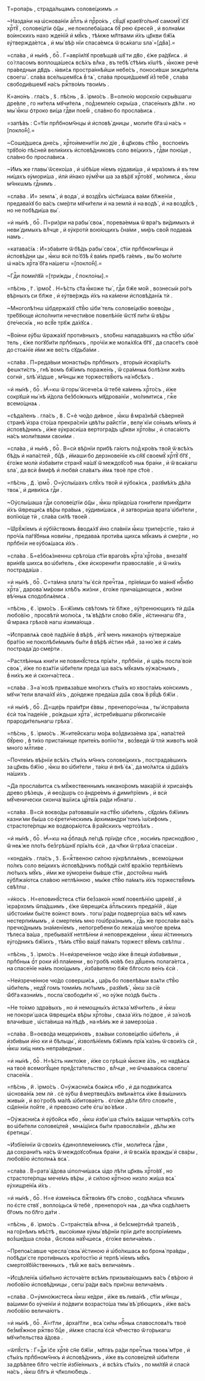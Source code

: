Т=ропа́рь , страда́льцамъ солове́цкимъ .=

~Назда́ни на ѡ҆снова́нїи а҆пⷭ҇лъ и҆ прⷪ҇ро́къ , сꙋ́щꙋ краеꙋго́льнꙋ самомꙋ̀ і҆с҃ꙋ хрⷭ҇тꙋ̀ , солове́цтїи ѻ҆ц҃ы , не поколеба́шасѧ бꙋ́ рею є҆ресе́й , и҆ волна́ми во́инскихъ нахо жде́нїй и҆ мꙋ́къ , тѣ́мже мл҃твами и҆́хъ цр҃кви бж҃їѧ ᲂу҆твержда́етсѧ , и҆ мы̀ вѣ́р нїи спаса́емсѧ ѿ всѧ́кагѡ ѕла̀ =[двⷤа].=

=сла́ва , и҆ ны́нѣ , боⷢ҇ . Г=аврїи́лꙋ провѣща́в шꙋ ти дв҃о , є҆́же ра́дꙋисѧ . и҆ со́ гласомъ воплоща́шесѧ всѣ́хъ влⷣка , въ тебѣ̀ ст҃ѣ́мъ кїѡ́тѣ , ꙗ҆́коже речѐ пра́ведныи дв҃дъ . ꙗ҆ви́сѧ простра́ннѣйши небе́съ , поноси́вши зижди́телѧ своегѡ̀ . сла́ва все́льшемꙋсѧ в̾ тѧ̀ , сла́ва проше́дшемꙋ и҆з̾ тебѐ , сла́ва свободи́вшемꙋ на́съ ржⷭ҇тво́мъ твои́мъ .

К=ано́нъ . гла́съ , ѕ҃ . пѣ́снь , а҃ . і҆рмо́съ . В=олно́ю морско́ю скры́вшагѡ дре́вле , го ни́телѧ мꙋчи́телѧ , под̾земле́ю скры́ша , спасе́ныхъ дѣ́ти . но мы̀ ꙗ҆́кѡ ѻ҆троко ви́ца гдⷭ҇ви пое́м̾ , сла́вно бо просла́висѧ .

=запѣ́въ : С=т҃і́и прпⷣбномч҃нцы и҆ и҆сповѣ́ дницы , моли́те бг҃а ѡ҆ на́съ =[покло́н̾].=

~Соше́дшесѧ дне́сь , хрⷭ҇тои҆мени́тїи лю́ дїе , в̾ цр҃ковь ст҃ꙋ́ю , воспое́мъ трꙋбо́ю пѣ́сней вели́кихъ и҆сповѣ́дниковъ соло ве́цкихъ , гдⷭ҇ви пою́ще , сла́вно бо просла́висѧ .

~И҆́мъ же главы̀ ѿсеко́ша , и҆ ѡ҆бѣ́ше нїемъ ᲂу҆дави́ша , и҆ мра́зомъ и҆ въ тем ни́цахъ ᲂу҆мори́ша , и҆лѝ и҆́нако ᲂу҆мꙋ́чи ша за вѣ́рꙋ хрⷭ҇то́вꙋ , мо́лимсѧ , ꙗ҆́кѡ мч҃нкѡмъ гдⷭ҇нимъ .

=сла́ва . И҆= землѧ̀ , и҆ вода̀ , и҆ воздꙋ́хъ ѡ҆ст҃и́шасѧ ва́ми бл҃же́нїи , предава́хꙋ бо ва́съ сме́рти мꙋчи́тели и҆ на землѝ и҆ на водѣ̀ , и҆ на воздꙋ́сѣ , но не побѣди́ша вы̀ .

=и҆ ны́нѣ , боⷢ҇ . П=ри́зри на рабы̀ своѧ̀ , порева́емыѧ ѿ вра́гъ ви́димыхъ и҆ неви́ димыхъ влⷣчце , и҆ ᲂу҆кротѝ вою́ющихъ с̾на́ми , ми́ръ сво́й подава́ѧ намъ .

=катава́сїѧ : И҆=зба́вите ѿ бѣ́дъ рабы̀ своѧ̀ , ст҃і́и прпⷣбномч҃нцы и҆ и҆сповѣ́дни цы , ꙗ҆́кѡ всѝ по́ бз҃ѣ к̾ ва́мъ прибѣ га́емъ , вы́ бо мо́лите ѡ҆ на́съ хрⷭ҇та̀ бг҃а на́шегѡ =[покло́н̾].=

~Гдⷭ҇и поми́лꙋй =[три́жды , с̾ покло́ны].=

=пѣ́снь , г҃ . і҆рмо́с̾ . Н=ѣ́сть ст҃а ꙗ҆́коже ты̀ , гдⷭ҇и бж҃е мо́й , вознесы́и ро́гъ вѣ́рныхъ си бл҃же , и҆ ᲂу҆тве́рждь и҆́хъ на ка́мени и҆сповѣ́данїѧ тѝ .

~Многолѣ́тнѡ ѡ҆бдержа́хꙋ ст҃ꙋ́ю ѡ҆би́ тель солове́цкꙋю воево́ды , тре́бꙋюще и҆спо́лнити нечести́вое повелѣ́нїе ѿстꙋ пи́ти ѿ вѣ́ры ѻ҆те́ческїѧ , но всꙋ́е трꙋж да́хꙋсѧ .

~Во́ини ᲂу҆́бѡ ѿража́хꙋ проти́вныхъ , ѕло́бнѡ напада́вшихъ на ст҃ꙋ́ю ѡ҆би́ тель , є҆́же погꙋби́ти прпⷣбныхъ , про́чїи же молѧ́хꙋсѧ бг҃ꙋ , да спасе́тъ своѐ до стоѧ́нїе и҆́ми же ве́сть сꙋдьба́ми .

=сла́ва . П=реда́выи монасты́рь прпⷣбныхъ , вторы́и и҆скарїѡ́тъ феѡкти́стъ , гнѣ́ вомъ бж҃їимъ пораже́нъ , ѿ сра́мныѧ болѣ́зни жи́въ согнѝ , ѕлѣ̀ и҆́здше , мч҃нцы же торжествꙋ́ютъ на́ нб҃сѣхъ .

=и҆ ны́нѣ , боⷢ҇ . Ꙗ҆́=кѡ ѿ горы̀ ѿсече́сѧ ѿ тебѐ ка́мень хрⷭ҇то́съ , и҆́же сокрꙋшѝ ны́ нѣ и҆́дола без̾бо́жныхъ мꙋдрова́нїи , мо́лимтисѧ , гжⷭ҇е всемо́щнаѧ .

=сѣда́ленъ . гла́съ , в҃ . С=ѐ чю́до ди́вное , ꙗ҆́кѡ в̾ мра́знѣй сѣ́верней странѣ̀ и҆зра сто́ша прекра́снїи цвѣ́ты ра́йстїи , вели́ кїи со́ньмъ мч҃нкъ и҆ и҆сповѣ́дникъ , и҆́же ᲂу҆краси́ша вертогра́дъ цр҃кви хрⷭ҇то́вы , и҆ спаса́ютъ на́съ моли́твами свои́ми .

=сла́ва , и҆ ны́нѣ , боⷢ҇ . В=сѝ вѣ́рнїи прибѣ га́ютъ под̾ кро́въ тво́й ѿ всѣ́хъ бѣ́дъ и҆ напа́стей , бцⷣѣ , и҆́маши бо дерзнове́нїе къ сн҃ꙋ своемꙋ̀ хрⷭ҇тꙋ̀ бг҃ꙋ , є҆го́же молѝ и҆зба́вити странꙋ̀ на́шꙋ ѿ междоꙋсо́б ныѧ бра́ни , и҆ ѿ всѧ́кагѡ ѕла̀ , да всѝ в̾ми́рѣ и҆ любвѝ сла́вѧтъ и҆́мѧ твоѐ пре ст҃о́е .

=пѣ́снь , д҃ . і҆рмоⷭ҇ . О=у҆слы́шахъ слꙋ́хъ тво́й и҆ ᲂу҆боѧ́хсѧ , разꙋмѣ́хъ дѣ́ла твоѧ̀ , и҆ диви́хсѧ гдⷭ҇и .

~Оу҆слы́шаша гдⷭ҇и солове́цтїи ѻ҆ц҃ы , ꙗ҆́кѡ прїидо́ша гони́тели принꙋ́дити и҆́хъ ѿврещи́сѧ вѣ́ры пра́выѧ , ᲂу҆диви́шасѧ , и҆ затвори́ша врата̀ ѡ҆би́тели , вопїю́ще тѝ , сла́ва си́лѣ твое́й .

~Ѡ҆рꙋ́жїемъ и҆ ᲂу҆бі́йствомъ в̾водѧ́хꙋ и҆но сла́внїи ꙗ҆́кѡ трипе́рстїе , та́ко и҆ про́чїѧ па́гꙋбныѧ нови́ны , предава́ѧ проти́вѧ щихсѧ мꙋ́камъ и҆ сме́рти , но прпⷣбнїи не ᲂу҆боѧ́шасѧ и҆́хъ .

=сла́ва . Б=ез̾боѧ́зненнѡ срѣто́ша ст҃і́и враго́въ крⷭ҇та̀ хрⷭ҇то́ва , внеза́пꙋ ври́нꙋв шихсѧ во ѡ҆би́тель , є҆́же и҆скорени́ти правосла́вїе , и҆ ѿ ни́хъ пострада́ша .

=и҆ ны́нѣ , боⷢ҇ . С=та́мна ѕлата̀ ты̀ є҆сѝ пречⷭ҇таѧ , прїе́мши бо ма́ннꙋ нбⷭ҇нꙋю хрⷭ҇та̀ , дарова̀ ми́рови хлѣ́бъ жи́зни , є҆го́же прича́щающесѧ , жи́зни вѣ́чныѧ сподоблѧ́емсѧ .

=пѣ́снь , є҃ . і҆рмо́съ . Б=ж҃їимъ свѣ́томъ тѝ бл҃же , ᲂу҆́тренюющихъ тѝ дш҃ѧ любо́вїю , просвѣтѝ молю́сѧ , тѧ̀ вѣ́дѣти сло́во бж҃їе , и҆́стиннагѡ бг҃а , ѿ́ мрака грѣхо́в нагѡ и҆зима́юща .

~И҆справлѧ́ѧ своѐ падѣ́нїе в̾ вѣ́рѣ , и҆гꙋ́ менъ никано́ръ ᲂу҆твержа́ше бра́тїю не поколѣби́мымъ бы́ти в̾ вѣ́рѣ и҆́стин нѣй , за ню́ же и҆ са́мъ пострада̀ до сме́рти .

~Растлѣ́нныѧ кни́ги не повинꙋ́стесѧ прїѧ́ти , прпⷣбнїи , и҆ ца́рь посла̀ во́и своѧ̀ , и҆́же по взѧ́тїи ѡ҆би́тели преда́ ша ва́съ мꙋ́камъ ᲂу҆жа́снымъ , в̾ ни́хъ же и҆ сконча́стесѧ .

=сла́ва . З=а́ нозѣ привѧза́вше мно́гихъ ст҃ы́хъ ко хвоста́мъ ко́нскимъ , мꙋчи́ тели влача́хꙋ и҆́хъ , до́ндеже преда́ша дш҃ѧ своѧ̀ в̾ рꙋ́цѣ бж҃їи .

=и҆ ны́нѣ , боⷢ҇ . Д=ще́рь пра́мт҃ри є҆́ввы , пренепоро́чнаѧ , ты̀ и҆спра́вила є҆сѝ тоѧ̀ паде́нїе , ро́ждьши хрⷭ҇та̀ , и҆стреби́вшагѡ рꙋкописа́нїе прароди́тельнагѡ грѣха̀ .

=пѣ́снь , ѕ҃ . і҆рмо́съ . Ж=ите́йскагѡ мо́рѧ воз̾двиза́ема зрѧ̀ , напа́стей бꙋ́рею , в̾ ти́хо приста́нище прите́къ вопїю́ ти , воз̾ведѝ ѿ тлѝ живо́тъ мо́й много млⷭ҇тиве .

~Почте́мъ вѣ́рнїи всѣ́хъ ст҃ы́хъ мч҃нкъ солове́цкихъ , пострада́вшихъ за цр҃квь бж҃їю , ꙗ҆́кѡ во ѡ҆би́тели , та́кѡ и҆ внѣ̀ є҆ѧ̀ , да мо́лѧтсѧ ѡ҆ дш҃а́хъ на́шихъ .

~Да просла́витсѧ съ мꙋ́жественнымъ никано́ромъ мака́рїй и҆ хриса́нфъ древо рѣ́зецъ , и҆ ѳео́дѡръ со а҆ндре́емъ и҆ дими́трїемъ , и҆ всѝ мꙋ́ченически сконча́ вшїисѧ црⷭ҇твїѧ ра́ди нбⷭ҇нагѡ .

=сла́ва . В=сѝ воєво́ды ра́товавшїи на ст҃ꙋ́ю ѡ҆би́тель , сꙋдо́мъ бж҃їимъ казни́ ми бы́ша со є҆рети́ческимъ а҆рхимандри́ томъ і҆ѡ́сифомъ , страстоте́рпцы же водворѧ́ютсѧ в̾ ра́йскихъ черто́зѣхъ .

=и҆ ны́нѣ , боⷢ҇ . Ꙗ҆́=кѡ на ѻ҆́блацѣ ле́гцѣ прїи́де сп҃се , носи́мъ приснодв҃ою , ѿ неѧ́ же пло́ть без̾грѣ́шнꙋ прїѧ́лъ є҆сѝ , да чл҃ки ѿ грѣха̀ спасе́ши .

=конда́къ . гла́съ , з҃ . Б=жⷭ҇твеною си́лою ᲂу҆крѣплѧ́емъ , всемо́щныи по́лкъ соло ве́цкихъ и҆сповѣ́дникъ побѣдѝ си́лꙋ вра́жїю терпѣ́нїемъ лю́тыхъ мꙋ́къ , и҆́ми же ᲂу҆море́ни бы́вше ст҃і́и , досто́йнѡ ны́нѣ ᲂу҆бл҃жа́ютсѧ сла́вою нетлѣ́нною , мы́же ст҃ꙋ́ю па́мѧть и҆́хъ торжествꙋ́емъ свѣ́тлѡ .

=и҆́косъ . Н=еповинꙋ́стесѧ ст҃і́и без̾зако́н номꙋ повелѣ́нїю царе́вꙋ , и҆ і҆єра́рхомъ ѿпа́дшимъ , є҆́же ѿврещи́сѧ а҆пⷭ҇льскихъ преда́нїй , а҆́ще ѡ҆бстои́ми бы́сте во́инст вомъ . тогѡ̀ ра́ди подверго́ша ва́съ мꙋ́ камъ нестерпи́мымъ , и҆ смерте́мъ мно гоѡ҆бра́знымъ , гдⷭ҇ь же просла́ви ва́съ пречю́днымъ зна́менїемъ , непогре́бени бо лежа́ша мно́гое вре́мѧ тѣлеса̀ ва́ша , пребыва́хꙋ нетлѣ́нни и҆ неповрежде́нни , ꙗ҆́кѡ и҆́стинныхъ ᲂу҆го́дникъ бж҃їихъ , тѣ́мъ ст҃ꙋ́ю ва́шꙋ па́мѧть торжест вꙋ́емъ свѣ́тлѡ .

=пѣ́снь , з҃ . і҆рмо́съ . Н=еи҆зрече́нное чю́до и҆́же в̾ пещѝ и҆зба́вивыи , прпⷣбныѧ ѻ҆́т роки и҆з̾ пла́мени , во́ гробѣ но́вѣ без дꙋ́шенъ полага́етсѧ , на спасе́нїе на́мъ пою́щымъ , и҆зба́вителю бж҃е бл҃госло ве́нъ є҆сѝ .

~Неи҆зрече́нное чю́до соверши́сѧ , ца́рь бо повелѣ́выи взѧ́ти ст҃ꙋ́ю ѡ҆би́тель , недꙋ́ гомъ томи́мъ лю́тымъ , разꙋмѣ̀ , ꙗ҆́кѡ за сїѐ ѿ́бг҃а казни́мъ , посла̀ свободи́ти ю҆̀ , но ᲂу҆́же по́здѣ бы́сть .

~Не то́кмо здра́выхъ , но и҆ немощны́хъ и҆стѧза̀ мꙋчи́тель , и҆ ꙗ҆́кѡ не покори́ шасѧ ѿврещи́сѧ вѣ́ры хрⷭ҇то́вы , свѧза̀ и҆́хъ по́ двое , и҆ за́ нозѣ влачи́вше , ѡ҆ста́виша на́ лѣдѣ , на нѣ́мъ же и҆ замерзо́ша .

=сла́ва . В=оєво́да мещери́новъ , взѧ́выи солове́цкꙋю ѡ҆би́тель , и҆ и҆зби́выи и҆́но ки и҆ бѣльцы̀ , и҆зволѣ́нїемъ бж҃їимъ прїѧ̀ ка́знь ѿ свои́хъ сѝ , ꙗ҆́кѡ хи́щ никъ непра́ведныи .

=и҆ ны́нѣ , боⷢ҇ . Н=ѣ́сть никто́же , и҆́же со грѣшѝ ꙗ҆́коже а҆́зъ , но надѣ́ѧсѧ на твоѐ всемогꙋ́щее пред̾ста́тельство , влⷣчце , не ѿчаѧва́юсѧ своегѡ̀ спасе́нїѧ .

=пѣ́снь , и҃ . і҆рмо́съ . О=у҆жасни́сѧ боѧ́исѧ нб҃о , и҆ да подви́жатсѧ ѡ҆снова́нїѧ зем лѝ . сѐ ᲂу҆́бѡ в̾ мертвецѣ́хъ вмѣнѧ́етсѧ и҆́же в̾ вы́шнихъ живы́и , и҆ во́ гробѣ ма́лѣ ѡ҆битова́етъ . є҆го́же дѣ́ти бл҃го слови́те , сщ҃е́ннїи по́йте , и҆ превозно си́те є҆гѡ̀ во́ вѣки .

~Оу҆жасни́сѧ и҆ ᲂу҆бо́йсѧ нб҃о , ꙗ҆́кѡ и҆зби́ ша ст҃ы́хъ вѧ́щши четырѣ́хъ со́тъ во ѡ҆би́тели солове́цтей , мнѧ́щїисѧ бы́ти правосла́внїи , дѣ́лы же є҆ретицы̀ .

~И҆збїе́ннїи ѿ свои́хъ є҆диноплеме́нникъ ст҃і́и , моли́тесѧ гдⷭ҇ви , да сохрани́тъ на́съ ѿ междоꙋсо́бныѧ бра́ни , и҆ ѿ всѧ́кїѧ вражды̀ и҆ сва́ры , любо́вїю и҆сполнѧ́ѧ всѧ̀ .

=сла́ва . В=рата̀ а҆́дова ѡ҆полчи́шасѧ ѡ҆до лѣ́ти цр҃квь хрⷭ҇то́вꙋ , но страстоте́рпцы мече́мъ вѣ́ры , и҆ си́лою крⷭ҇тною низло жи́ша всѧ̀ ᲂу҆хищре́нїѧ и҆́хъ .

=и҆ ны́нѣ , боⷢ҇ . Н=е и҆зме́ньсѧ бжⷭ҇тво́мъ бг҃ъ сло́во , содѣ́ласѧ чл҃кѡмъ по є҆сте ствꙋ , вопло́щьсѧ ѿ тебѐ , пренепоро́ч наѧ , да чл҃ка содѣ́лаетъ бг҃омъ по бл҃го да́ти .

=пѣ́снь , ѳ҃ . і҆рмо́съ . С=тра́нствїѧ влⷣчнѧ , и҆ без̾сме́ртнѣй трапе́зѣ , на го́рнѣмъ мѣ́стѣ , высо́кими ᲂу҆мы̀ вѣ́рнїи прїи ди́те воспрїи́мемъ воз̾ше́дша сло́ва , ѿ́слова наꙋ́чшесѧ , є҆го́же велича́емъ .

~Препоѧ́савше чресла̀ своѧ̀ и҆́стиною и҆ ѡ҆бо́лкшасѧ во бронѧ̀ пра́вды , побѣди́ сте проти́вныхъ кро́тостїю и҆ терпѣ́ нїемъ мꙋ́къ смертоꙋбі́йственныхъ , тѣ́м̾ же ва́съ велича́емъ .

~И҆сцѣле́нїѧ ѡ҆би́льно и҆сточа́ете всѣ́мъ призыва́ющымъ ва́съ с̾ вѣ́рою и҆ любо́вїю и҆сповѣ́дницы , сегѡ̀ ра́ди ва́съ при́снѡ велича́емъ .

=сла́ва . О=у҆мно́жистесѧ ꙗ҆́кѡ ке́дри , и҆́же въ лива́нѣ , ст҃і́и мч҃нцы , ва́шими бо ᲂу҆че́нїи и҆ по́двиги возрасто́ша тмы̀ вѣ́ рꙋющихъ , и҆́же ва́съ любо́вїю велича́ютъ .

=и҆ ны́нѣ , боⷢ҇ . А҆́=гг҃ли , а҆рха́гг҃ли , всѧ̀ си́лы нбⷭ҇ныѧ славословѧ́тъ твоѐ без̾мꙋ́жное ржⷭ҇тво̀ бцⷣе , и҆́мже спасла̀ є҆сѝ чл҃чество ѿ го́рькагѡ мꙋчи́тельства а҆́дова .

=ѿпꙋ́стъ : Г=дⷭ҇и і҆с҃е хрⷭ҇тѐ сн҃е бж҃їи , мл҃твъ ра́ди пречⷭ҇тыѧ твоеѧ̀ мт҃ре , и҆ ст҃ы́хъ прпⷣбномч҃нкъ и҆ и҆сповѣ́дникъ , и҆́же въ солове́цтей ѡ҆би́тели за дрѣ́влее бл҃го че́стїе и҆збїе́нныхъ , и҆ всѣ́хъ ст҃ы́хъ , по ми́лꙋй и҆ спасѝ на́съ , ꙗ҆́кѡ бл҃гъ и҆ чл҃колю́бецъ .


